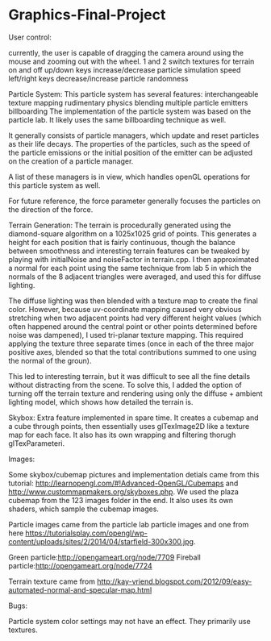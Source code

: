 # Graphics-Final-Project
User control:

currently, the user is capable of dragging the camera around using the mouse and zooming out with the wheel. 
1 and 2 switch textures for terrain on and off
up/down keys increase/decrease particle simulation speed
left/right keys decrease/increase particle randomness

Particle System:
This particle system has several features:
interchangeable texture mapping
rudimentary physics
blending
multiple particle emitters
billboarding
The implementation of the particle system was based on the particle lab. It likely uses the same billboarding technique as well.
 
It generally  consists of particle managers, which update and reset particles as their life decays. The properties of the particles, such as the speed of the particle emissions or the initial position of the emitter can be adjusted on the creation of a particle manager. 

A list of these managers is in view, which handles openGL operations for this particle system as well. 

For future reference, the force parameter generally focuses the particles on the direction of the force.


Terrain Generation:
The terrain is procedurally generated using the diamond-square algorithm on a 1025x1025 grid of points. This generates a height for each position that is fairly continuous, though the balance between smoothness and interesting terrain features can be tweaked by playing with initialNoise and noiseFactor in terrain.cpp. I then approximated a normal for each point using the same technique from lab 5 in which the normals of the 8 adjacent triangles were averaged, and used this for diffuse lighting.

The diffuse lighting was then blended with a texture map to create the final color. However, because uv-coordinate mapping caused very obvious stretching when two adjacent points had very different height values (which often happened around the central point or other points determined before noise was dampened), I used tri-planar texture mapping. This required applying the texture three separate times (once in each of the three major positive axes, blended so that the total contributions summed to one using the normal of the groun).

This led to interesting terrain, but it was difficult to see all the fine details without distracting from the scene. To solve this, I added the option of turning off the terrain texture and rendering using only the diffuse + ambient lighting model, which shows how detailed the terrain is.


Skybox:
Extra feature implemented in spare time. It creates a cubemap and a cube through points, then essentially uses glTexImage2D like a texture map for each face. It also has its own wrapping and filtering thorugh glTexParameteri. 

Images:

Some skybox/cubemap pictures and implementation detials came from this tutorial: http://learnopengl.com/#!Advanced-OpenGL/Cubemaps and http://www.custommapmakers.org/skyboxes.php. We used the plaza cubemap from the 123 images folder in the end. It also uses its own shaders, which sample the cubemap images.

Particle images came from the particle lab particle images and one from here https://tutorialsplay.com/opengl/wp-content/uploads/sites/2/2014/04/starfield-300x300.jpg.

Green particle:http://opengameart.org/node/7709
Fireball particle:http://opengameart.org/node/7724

Terrain texture came from http://kay-vriend.blogspot.com/2012/09/easy-automated-normal-and-specular-map.html

Bugs:

Particle system color settings may not have an effect. They primarily use textures. 
